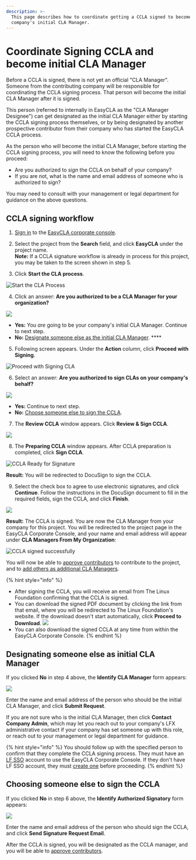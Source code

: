 ```yaml
---
description: >-
  This page describes how to coordinate getting a CCLA signed to become your
  company's initial CLA Manager.
---
```


# Coordinate Signing CCLA and become initial CLA Manager

Before a CCLA is signed, there is not yet an official "CLA Manager". Someone from the contributing company will be responsible for coordinating the CCLA signing process. That person will become the initial CLA Manager after it is signed.

This person \(referred to internally in EasyCLA as the "CLA Manager Designee"\) can get designated as the initial CLA Manager either by starting the CCLA signing process themselves, or by being designated by another prospective contributor from their company who has started the EasyCLA CCLA process.

As the person who will become the initial CLA Manager, before starting the CCLA signing process, you will need to know the following before you proceed:

* Are you authorized to _sign_ the CCLA on behalf of your company?
* If you are not, what is the name and email address of someone who is authorized to sign?

You may need to consult with your management or legal department for guidance on the above questions.

## CCLA signing workflow

1. [Sign in](sign-in-to-the-easycla-corporate-console.md) to the [EasyCLA corporate console](https://organization.lfx.linuxfoundation.org/company/dashboard).

2. Select the project from the **Search** field, and click **EasyCLA** under the project name.  
**Note:** If a CCLA signature workflow is already in process for this project, you may be taken to the screen shown in step 5.

3. Click **Start the CLA process**.

![Start the CLA Process](../../.gitbook/assets/start-cla-process.png)

4. Click an answer: **Are you authorized to be a CLA Manager for your organization?**  

![](../../.gitbook/assets/company-has-not-signed-cla%20%281%29.png) 

* **Yes:** You _are_ going to be your company's initial CLA Manager. Continue to next step.
* **No:** [Designate someone else as the initial CLA Manager](coordinate-signing-ccla.md#designating-another-initial-CLA-manager). ****

5. Following screen appears. Under the **Action** column, click **Proceed with Signing**.  

![Proceed with Signing CLA](../../.gitbook/assets/proceed-with-signing.png)

6. Select an answer: **Are you authorized to sign CLAs on your company's behalf?**  

![](../../.gitbook/assets/identify-cla-signatory.png) 

* **Yes:** Continue to next step.
* **No:** [Choose someone else to sign the CCLA](coordinate-signing-ccla.md#choosing-another-cla-signatory).

7. The **Review CCLA** window appears. Click **Review & Sign CCLA**.

![](../../.gitbook/assets/review-ccla.png)

8. The **Preparing CCLA** window appears. After CCLA preparation is completed, click **Sign CCLA**.

![CCLA Ready for Signature](../../.gitbook/assets/ccla-ready-for-signature.png)

**Result:** You will be redirected to DocuSign to sign the CCLA.

9. Select the check box to agree to use electronic signatures, and click **Continue**. Follow the instructions in the DocuSign document to fill in the required fields, sign the CCLA, and click **Finish**.

![](../../.gitbook/assets/docusign-icla-flow.png)

**Result:** The CCLA is signed. You are now the CLA Manager from your company for this project. You will be redirected to the project page in the EasyCLA Corporate Console, and your name and email address will appear under **CLA Managers From My Organization**:

![CCLA signed successfully](../../.gitbook/assets/cla-managers-from-my-organization-example.png)

You will now be able to [approve contributors](approve-and-manage-contributors.md) to contribute to the project, and to [add others as additional CLA Managers](add-or-delete-cla-managers.md).

{% hint style="info" %}
* After signing the CCLA, you will receive an email from The Linux Foundation confirming that the CCLA is signed.
* You can download the signed PDF document by clicking the link from that email, where you will be redirected to The Linux Foundation's website. If the download doesn't start automatically, click **Proceed to Download**.  ![](../../.gitbook/assets/proceed-to-download-ccla.png)
* You can also download the signed CCLA at any time from within the EasyCLA Corporate Console.
{% endhint %}

## Designating someone else as initial CLA Manager <a id="designating-another-initial-CLA-manager"></a>

If you clicked **No** in step 4 above, the **Identify CLA Manager** form appears:

![](../../.gitbook/assets/identify-cla-manager.png)

Enter the name and email address of the person who should be the initial CLA Manager, and click **Submit Request**.

If you are not sure who is the initial CLA Manager, then click **Contact Company Admin**, which may let you reach out to your company's LFX administrative contact if your company has set someone up with this role, or reach out to your management or legal department for guidance.

{% hint style="info" %}
You should follow up with the specified person to confirm that they complete the CCLA signing process. They must have an [LF SSO](https://docs.linuxfoundation.org/lfx/sso) account to use the EasyCLA Corporate Console. If they don't have LF SSO account, they must [create one](https://docs.linuxfoundation.org/lfx/sso/create-an-account) before proceeding.
{% endhint %}

## Choosing someone else to sign the CCLA <a id="choosing-another-cla-signatory"></a>

If you clicked **No** in step 6 above, the **Identify Authorized Signatory** form appears:

![](../../.gitbook/assets/identify-authorized-signatory.png)

Enter the name and email address of the person who should sign the CCLA, and click **Send Signature Request Email**.

After the CCLA is signed, you will be designated as the CCLA manager, and you will be able to [approve contributors](approve-and-manage-contributors.md).

